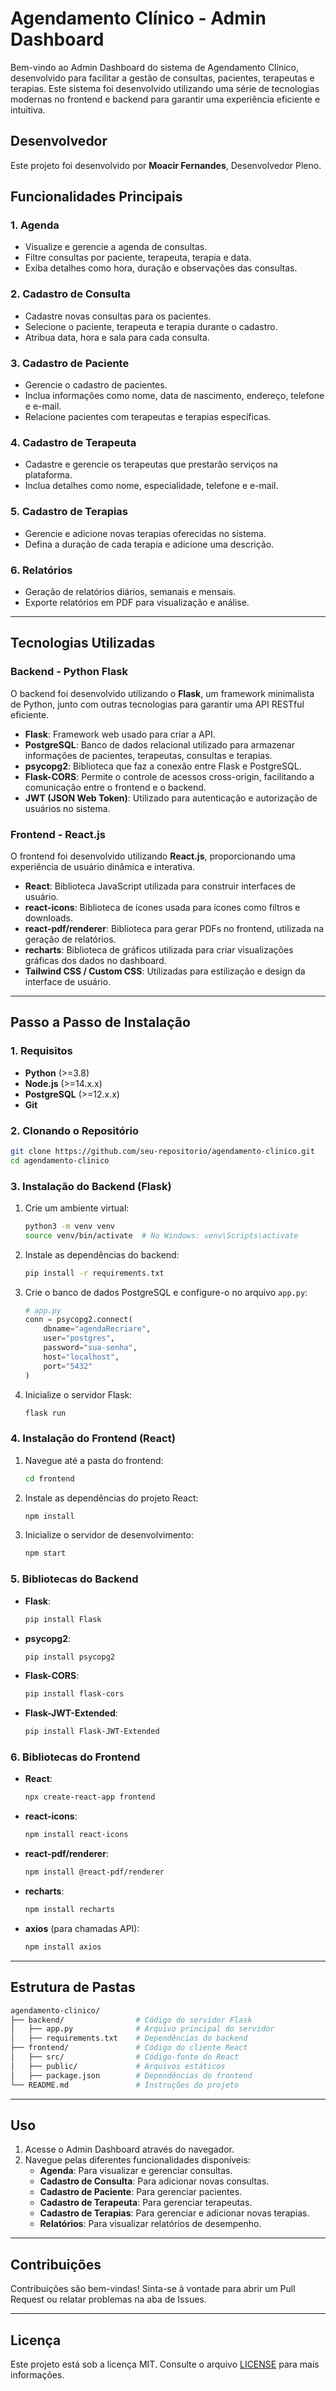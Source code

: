 
# Agendamento Clínico - Admin Dashboard

Bem-vindo ao Admin Dashboard do sistema de Agendamento Clínico, desenvolvido para facilitar a gestão de consultas, pacientes, terapeutas e terapias. Este sistema foi desenvolvido utilizando uma série de tecnologias modernas no frontend e backend para garantir uma experiência eficiente e intuitiva.

## Desenvolvedor

Este projeto foi desenvolvido por **Moacir Fernandes**, Desenvolvedor Pleno.

## Funcionalidades Principais

### 1. **Agenda**
   - Visualize e gerencie a agenda de consultas.
   - Filtre consultas por paciente, terapeuta, terapia e data.
   - Exiba detalhes como hora, duração e observações das consultas.

### 2. **Cadastro de Consulta**
   - Cadastre novas consultas para os pacientes.
   - Selecione o paciente, terapeuta e terapia durante o cadastro.
   - Atribua data, hora e sala para cada consulta.

### 3. **Cadastro de Paciente**
   - Gerencie o cadastro de pacientes.
   - Inclua informações como nome, data de nascimento, endereço, telefone e e-mail.
   - Relacione pacientes com terapeutas e terapias específicas.

### 4. **Cadastro de Terapeuta**
   - Cadastre e gerencie os terapeutas que prestarão serviços na plataforma.
   - Inclua detalhes como nome, especialidade, telefone e e-mail.

### 5. **Cadastro de Terapias**
   - Gerencie e adicione novas terapias oferecidas no sistema.
   - Defina a duração de cada terapia e adicione uma descrição.

### 6. **Relatórios**
   - Geração de relatórios diários, semanais e mensais.
   - Exporte relatórios em PDF para visualização e análise.

---

## Tecnologias Utilizadas

### **Backend** - Python Flask
O backend foi desenvolvido utilizando o **Flask**, um framework minimalista de Python, junto com outras tecnologias para garantir uma API RESTful eficiente.

- **Flask**: Framework web usado para criar a API.
- **PostgreSQL**: Banco de dados relacional utilizado para armazenar informações de pacientes, terapeutas, consultas e terapias.
- **psycopg2**: Biblioteca que faz a conexão entre Flask e PostgreSQL.
- **Flask-CORS**: Permite o controle de acessos cross-origin, facilitando a comunicação entre o frontend e o backend.
- **JWT (JSON Web Token)**: Utilizado para autenticação e autorização de usuários no sistema.
  
### **Frontend** - React.js
O frontend foi desenvolvido utilizando **React.js**, proporcionando uma experiência de usuário dinâmica e interativa.

- **React**: Biblioteca JavaScript utilizada para construir interfaces de usuário.
- **react-icons**: Biblioteca de ícones usada para ícones como filtros e downloads.
- **react-pdf/renderer**: Biblioteca para gerar PDFs no frontend, utilizada na geração de relatórios.
- **recharts**: Biblioteca de gráficos utilizada para criar visualizações gráficas dos dados no dashboard.
- **Tailwind CSS / Custom CSS**: Utilizadas para estilização e design da interface de usuário.
  
---

## Passo a Passo de Instalação

### 1. **Requisitos**
   - **Python** (>=3.8)
   - **Node.js** (>=14.x.x)
   - **PostgreSQL** (>=12.x.x)
   - **Git**

### 2. **Clonando o Repositório**
   ```bash
   git clone https://github.com/seu-repositorio/agendamento-clinico.git
   cd agendamento-clinico
   ```

### 3. **Instalação do Backend (Flask)**

1. Crie um ambiente virtual:
   ```bash
   python3 -m venv venv
   source venv/bin/activate  # No Windows: venv\Scripts\activate
   ```

2. Instale as dependências do backend:
   ```bash
   pip install -r requirements.txt
   ```

3. Crie o banco de dados PostgreSQL e configure-o no arquivo `app.py`:
   ```python
   # app.py
   conn = psycopg2.connect(
       dbname="agendaRecriare",
       user="postgres",  
       password="sua-senha",
       host="localhost",
       port="5432"
   )
   ```

4. Inicialize o servidor Flask:
   ```bash
   flask run
   ```

### 4. **Instalação do Frontend (React)**

1. Navegue até a pasta do frontend:
   ```bash
   cd frontend
   ```

2. Instale as dependências do projeto React:
   ```bash
   npm install
   ```

3. Inicialize o servidor de desenvolvimento:
   ```bash
   npm start
   ```

### 5. **Bibliotecas do Backend**
   - **Flask**: 
     ```bash
     pip install Flask
     ```
   - **psycopg2**:
     ```bash
     pip install psycopg2
     ```
   - **Flask-CORS**:
     ```bash
     pip install flask-cors
     ```
   - **Flask-JWT-Extended**:
     ```bash
     pip install Flask-JWT-Extended
     ```

### 6. **Bibliotecas do Frontend**
   - **React**:
     ```bash
     npx create-react-app frontend
     ```
   - **react-icons**:
     ```bash
     npm install react-icons
     ```
   - **react-pdf/renderer**:
     ```bash
     npm install @react-pdf/renderer
     ```
   - **recharts**:
     ```bash
     npm install recharts
     ```
   - **axios** (para chamadas API):
     ```bash
     npm install axios
     ```

---

## Estrutura de Pastas

```bash
agendamento-clinico/
├── backend/                # Código do servidor Flask
│   ├── app.py              # Arquivo principal do servidor
│   ├── requirements.txt    # Dependências do backend
├── frontend/               # Código do cliente React
│   ├── src/                # Código-fonte do React
│   ├── public/             # Arquivos estáticos
│   ├── package.json        # Dependências do frontend
└── README.md               # Instruções do projeto
```

---

## Uso

1. Acesse o Admin Dashboard através do navegador.
2. Navegue pelas diferentes funcionalidades disponíveis:
   - **Agenda**: Para visualizar e gerenciar consultas.
   - **Cadastro de Consulta**: Para adicionar novas consultas.
   - **Cadastro de Paciente**: Para gerenciar pacientes.
   - **Cadastro de Terapeuta**: Para gerenciar terapeutas.
   - **Cadastro de Terapias**: Para gerenciar e adicionar novas terapias.
   - **Relatórios**: Para visualizar relatórios de desempenho.

---

## Contribuições

Contribuições são bem-vindas! Sinta-se à vontade para abrir um Pull Request ou relatar problemas na aba de Issues.

---

## Licença

Este projeto está sob a licença MIT. Consulte o arquivo [LICENSE](LICENSE) para mais informações.
